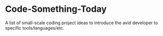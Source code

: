 # Code-Something-Today
A list of small-scale coding project ideas to introduce the avid developer to specific tools/languages/etc.
